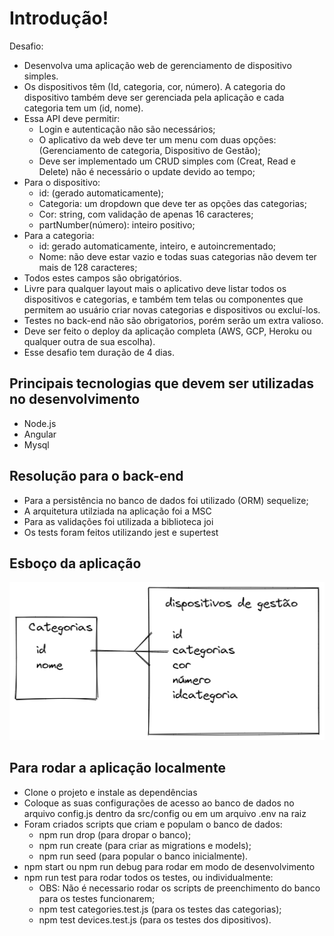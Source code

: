 # Introdução!

Desafio:
  - Desenvolva uma aplicação web de gerenciamento de dispositivo simples.
  - Os dispositivos têm (Id, categoria, cor, número). A categoria do dispositivo também deve ser gerenciada pela aplicação e cada categoria tem um (id, nome).
  - Essa API deve permitir:
    * Login e autenticação não são necessários;
    * O aplicativo da web deve ter um menu com duas opções: (Gerenciamento de categoria, Dispositivo de Gestão);
    * Deve ser implementado um CRUD simples com (Creat, Read e Delete) não é necessário o update devido ao tempo;
  - Para o dispositivo:
    * id: (gerado automaticamente);
    * Categoria: um dropdown que deve ter as opções das categorias;
    * Cor: string, com validação de apenas 16 caracteres;
    * partNumber(número): inteiro positivo;
  - Para a categoria:
    * id: gerado automaticamente, inteiro, e autoincrementado;
    * Nome: não deve estar vazio e todas suas categorias não devem ter mais de 128 caracteres;
  - Todos estes campos são obrigatórios.
  - Livre para qualquer layout mais o aplicativo deve listar todos os dispositivos e categorias, e também tem telas ou componentes que permitem ao usuário criar novas categorias e dispositivos ou excluí-los.
  - Testes no back-end não são obrigatorios, porém serão um extra valioso.
  - Deve ser feito o deploy da aplicação completa (AWS, GCP, Heroku ou qualquer outra de sua escolha).
  - Esse desafio tem duração de 4 dias.

## Principais tecnologias que devem ser utilizadas no desenvolvimento 
  * Node.js 
  * Angular
  * Mysql
 
## Resolução para o back-end
  * Para a persistência no banco de dados foi utilizado (ORM) sequelize;
  * A arquitetura utilziada na aplicação foi a MSC
  * Para as validações foi utilizada a biblioteca joi
  * Os tests foram feitos utilizando jest e supertest
 
## Esboço da aplicação
  ![Preview](https://github.com/sagacello/teste_eldorado/blob/main/esbo%C3%A7o_eldorado.png)
  
## Para rodar a aplicação localmente
  * Clone o projeto e instale as dependências
  * Coloque as suas configurações de acesso ao banco de dados no arquivo config.js dentro da src/config ou em um arquivo .env na raiz 
  * Foram criados scripts que criam e populam o banco de dados:
    - npm run drop (para dropar o banco);
    - npm run create (para criar as migrations e models);
    - npm run seed (para popular o banco inicialmente).
  * npm start ou npm run debug para rodar em modo de desenvolvimento
  * npm run test para rodar todos os testes, ou individualmente:
    - OBS: Não é necessario rodar os scripts de preenchimento do banco para os testes funcionarem;
    - npm test categories.test.js (para os testes das categorias);
    - npm test devices.test.js (para os testes dos dipositivos).
